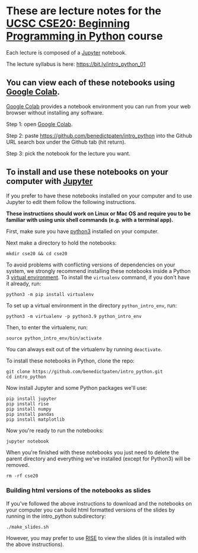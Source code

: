 # These are lecture notes for the [UCSC CSE20: Beginning Programming in Python](https://courses.soe.ucsc.edu/courses/cse20) course

Each lecture is composed of a [Jupyter](https://jupyter.org/) notebook.

The lecture syllabus is here: https://bit.ly/intro_python_01

## You can view each of these notebooks using [Google Colab](https://colab.research.google.com/).
  
[Google Colab](https://colab.research.google.com/) provides a notebook environment
you can run from your web browser without installing any software.

Step 1: open [Google Colab](https://colab.research.google.com/).

Step 2: paste https://github.com/benedictpaten/intro_python into the
Github URL search box under the Github tab (hit return).

Step 3: pick the notebook for the lecture you want.

## To install and use these notebooks on your computer with [Jupyter](https://jupyter.org/)

If you prefer to have these notebooks installed on your computer and to use Jupyter to edit them
follow the following instructions. 

**These instructions should work on
Linux or Mac OS and require you to be familiar with using unix shell commands (e.g. with a terminal app).**

First, make sure you have [python3](https://www.python.org/) installed on your computer. 

Next make a directory to hold the notebooks:

```
mkdir cse20 && cd cse20
```

To avoid problems with conflicting versions of dependencies on your system, we strongly recommend installing 
these notebooks inside a Python 3 [virtual environment](https://virtualenv.pypa.io/en/stable/). To install the `virtualenv` command, if you don't have it already, run:

```
python3 -m pip install virtualenv
```

To set up a virtual environment in the directory `python_intro_env`, run:
```
python3 -m virtualenv -p python3.9 python_intro_env
```

Then, to enter the virtualenv, run:
```
source python_intro_env/bin/activate
```

You can always exit out of the virtualenv by running `deactivate`.


To install these notebooks in Python, clone the repo:  
```
git clone https://github.com/benedictpaten/intro_python.git
cd intro_python
```

Now install Jupyter and some Python packages we'll use:

```
pip install jupyter
pip install rise
pip install numpy
pip install pandas
pip install matplotlib
```

Now you're ready to run the notebooks:

```
jupyter notebook
```

When you're finished with these notebooks you
just need to delete the parent directory and
everything we've installed (except for Python3) will be removed.

```
rm -rf cse20
```

### Building html versions of the notebooks as slides

If you've followed the above instructions to download and the notebooks on your computer
you can build html formatted versions of the slides by running in the 
intro_python subdirectory:

```
./make_slides.sh
```

However, you may prefer to use [RISE](https://rise.readthedocs.io/en/stable/) to view
the slides (it is installed with the above instructions).
